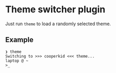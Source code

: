 # Theme switcher plugin

Just run `theme` to load a randomly selected theme.

## Example

```
❯ theme
Switching to >>> cooperkid <<< theme...
laptop @ ~   
>_ 
```
